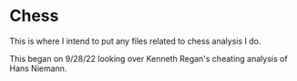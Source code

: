 # Chess
This is where I intend to put any files related to chess analysis I do.

This began on 9/28/22 looking over Kenneth Regan's cheating analysis of Hans Niemann.
